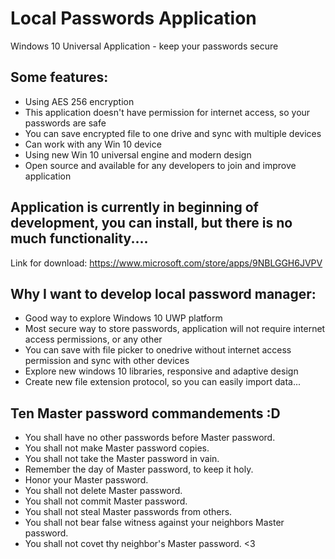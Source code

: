 # Local Passwords Application
Windows 10 Universal Application - keep your passwords secure
## Some features:
* Using AES 256 encryption
* This application doesn't have permission for internet access, so your passwords are safe
* You can save encrypted file to one drive and sync with multiple devices
* Can work with any Win 10 device
* Using new Win 10 universal engine and modern design
* Open source and available for any developers to join and improve application

## Application is currently in beginning of development, you can install, but there is no much functionality....
Link for download: https://www.microsoft.com/store/apps/9NBLGGH6JVPV

## Why I want to develop local password manager:
* Good way to explore Windows 10 UWP platform
* Most secure way to store passwords, application will not require internet access permissions, or any other
* You can save with file picker to onedrive without internet access permission and sync with other devices
* Explore new windows 10 libraries, responsive and adaptive design
* Create new file extension protocol, so you can easily import data... 

## Ten Master password commandements :D
* You shall have no other passwords before Master password.
* You shall not make Master password copies.
* You shall not take the Master password in vain.
* Remember the day of Master password, to keep it holy.
* Honor your Master password.
* You shall not delete Master password.
* You shall not commit Master password.
* You shall not steal Master passwords from others.
* You shall not bear false witness against your neighbors Master password.
* You shall not covet thy neighbor's Master password.
<3
